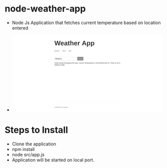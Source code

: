 # node-weather-app

- Node Js Application that fetches current temperature based on location entered

- ![Screenshot](weather.png)

# Steps to Install

- Clone the application
- npm install
- node src/app.js
- Application will be started on local port.
